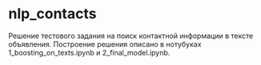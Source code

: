 # nlp_contacts

Решение тестового задания на поиск контактной информации в тексте объявления. Построение решения описано в нотубуках 1_boosting_on_texts.ipynb и 2_final_model.ipynb.
